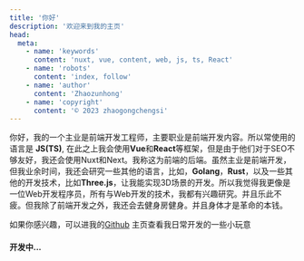 ```yaml
---
title: '你好'
description: '欢迎来到我的主页'
head:
  meta:
    - name: 'keywords'
      content: 'nuxt, vue, content, web, js, ts, React'
    - name: 'robots'
      content: 'index, follow'
    - name: 'author'
      content: 'Zhaozunhong'
    - name: 'copyright'
      content: '© 2023 zhaogongchengsi'
---
```


你好，我的一个主业是前端开发工程师，主要职业是前端开发内容。所以常使用的语言是 **JS(TS)**, 在此之上我会使用**Vue**和**React**等框架，但是由于他们对于SEO不够友好，我还会使用Nuxt和Next。我称这为前端的后端。虽然主业是前端开发，但我业余时间，我还会研究一些其他的语言，比如，**Golang**，**Rust**，以及一些其他的开发技术，比如**Three.js**，让我能实现3D场景的开发。所以我觉得我更像是一位Web开发程序员，所有与Web开发的技术，我都有兴趣研究。并且乐此不疲。但我除了前端开发之外，我还会去健身房健身。并且身体才是革命的本钱。


如果你感兴趣，可以进我的[Github](https://github.com/zhaogongchengsi) 主页查看我日常开发的一些小玩意

#### 开发中...